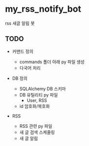 # my_rss_notify_bot

rss 새글 알림 봇

## TODO

- 커맨드 정의

  - commands 폴더 아래 py 파일 생성
  - 다국어 처리

- DB 정의

  - SQLAlchemy DB 스키마
  - DB 유틸리티 py 파일
    - User, RSS
  - id 암호화/복호화

- RSS
  - RSS 관련 py 파일
  - 새 글 검색 스케줄링
  - 새 글 알림
